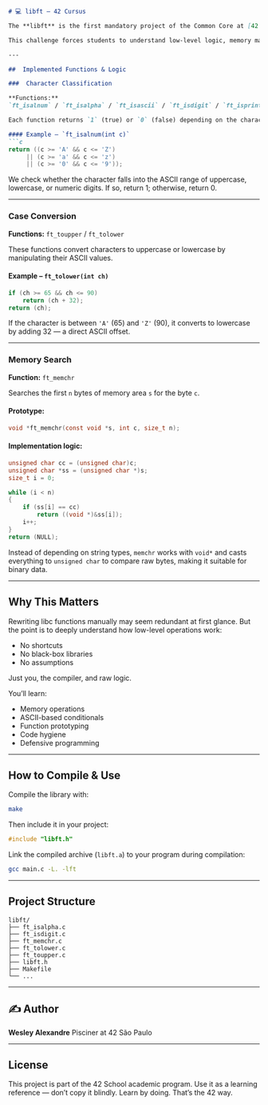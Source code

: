 ````markdown
# 💻 libft – 42 Cursus

The **libft** is the first mandatory project of the Common Core at [42 School](https://42.fr/en/homepage/). In this project, we are required to recreate a set of standard C library functions from scratch — without relying on the actual libc.

This challenge forces students to understand low-level logic, memory manipulation, and pointer handling at the core of C programming.

---

##  Implemented Functions & Logic

###  Character Classification

**Functions:**  
`ft_isalnum` / `ft_isalpha` / `ft_isascii` / `ft_isdigit` / `ft_isprint`

Each function returns `1` (true) or `0` (false) depending on the character classification using ASCII values.

#### Example – `ft_isalnum(int c)`
```c
return ((c >= 'A' && c <= 'Z')
     || (c >= 'a' && c <= 'z')
     || (c >= '0' && c <= '9'));
````

We check whether the character falls into the ASCII range of uppercase, lowercase, or numeric digits. If so, return 1; otherwise, return 0.

---

###  Case Conversion

**Functions:**
`ft_toupper` / `ft_tolower`

These functions convert characters to uppercase or lowercase by manipulating their ASCII values.

#### Example – `ft_tolower(int ch)`

```c
if (ch >= 65 && ch <= 90)
    return (ch + 32);
return (ch);
```

If the character is between `'A'` (65) and `'Z'` (90), it converts to lowercase by adding 32 — a direct ASCII offset.

---

###  Memory Search

**Function:**
`ft_memchr`

Searches the first `n` bytes of memory area `s` for the byte `c`.

#### Prototype:

```c
void *ft_memchr(const void *s, int c, size_t n);
```

#### Implementation logic:

```c
unsigned char cc = (unsigned char)c;
unsigned char *ss = (unsigned char *)s;
size_t i = 0;

while (i < n)
{
    if (ss[i] == cc)
        return ((void *)&ss[i]);
    i++;
}
return (NULL);
```

Instead of depending on string types, `memchr` works with `void*` and casts everything to `unsigned char` to compare raw bytes, making it suitable for binary data.

---

##  Why This Matters

Rewriting libc functions manually may seem redundant at first glance. But the point is to deeply understand how low-level operations work:

* No shortcuts
* No black-box libraries
* No assumptions

Just you, the compiler, and raw logic.

You’ll learn:

* Memory operations
* ASCII-based conditionals
* Function prototyping
* Code hygiene
* Defensive programming

---

##  How to Compile & Use

Compile the library with:

```bash
make
```

Then include it in your project:

```c
#include "libft.h"
```

Link the compiled archive (`libft.a`) to your program during compilation:

```bash
gcc main.c -L. -lft
```

---

##  Project Structure

```
libft/
├── ft_isalpha.c
├── ft_isdigit.c
├── ft_memchr.c
├── ft_tolower.c
├── ft_toupper.c
├── libft.h
├── Makefile
└── ...
```

---

## ✍ Author

**Wesley Alexandre**
Pisciner at 42 São Paulo

---

##  License

This project is part of the 42 School academic program.
Use it as a learning reference — don’t copy it blindly. Learn by doing. That’s the 42 way.

```
